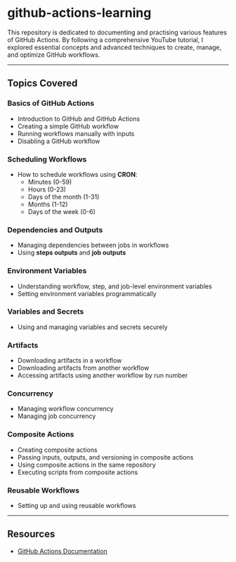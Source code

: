 # github-actions-learning

This repository is dedicated to documenting and practising various features of GitHub Actions. By following a comprehensive YouTube tutorial, I explored essential concepts and advanced techniques to create, manage, and optimize GitHub workflows.

---

## Topics Covered

### Basics of GitHub Actions
- Introduction to GitHub and GitHub Actions
- Creating a simple GitHub workflow
- Running workflows manually with inputs
- Disabling a GitHub workflow

### Scheduling Workflows
- How to schedule workflows using **CRON**:
  - Minutes (0-59)
  - Hours (0-23)
  - Days of the month (1-31)
  - Months (1-12)
  - Days of the week (0-6)

### Dependencies and Outputs
- Managing dependencies between jobs in workflows
- Using **steps outputs** and **job outputs**

### Environment Variables
- Understanding workflow, step, and job-level environment variables
- Setting environment variables programmatically

### Variables and Secrets
- Using and managing variables and secrets securely

### Artifacts
- Downloading artifacts in a workflow
- Downloading artifacts from another workflow
- Accessing artifacts using another workflow by run number

### Concurrency
- Managing workflow concurrency
- Managing job concurrency

### Composite Actions
- Creating composite actions
- Passing inputs, outputs, and versioning in composite actions
- Using composite actions in the same repository
- Executing scripts from composite actions

### Reusable Workflows
- Setting up and using reusable workflows

---

## Resources
- [GitHub Actions Documentation](https://docs.github.com/en/actions)
